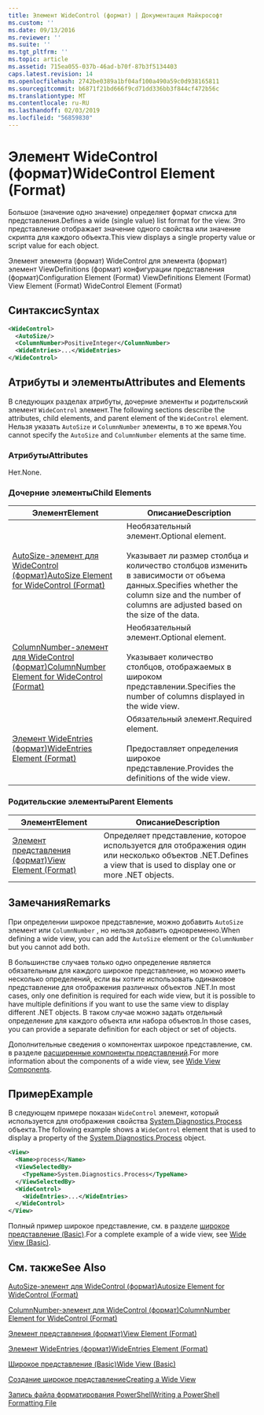 ```yaml
---
title: Элемент WideControl (формат) | Документация Майкрософт
ms.custom: ''
ms.date: 09/13/2016
ms.reviewer: ''
ms.suite: ''
ms.tgt_pltfrm: ''
ms.topic: article
ms.assetid: 715ea055-037b-46ad-b70f-87b3f5134403
caps.latest.revision: 14
ms.openlocfilehash: 2742be0389a1bf04af100a490a59c0d938165811
ms.sourcegitcommit: b6871f21bd666f9cd71dd336bb3f844cf472b56c
ms.translationtype: MT
ms.contentlocale: ru-RU
ms.lasthandoff: 02/03/2019
ms.locfileid: "56859830"
---
```

# <a name="widecontrol-element-format"></a><span data-ttu-id="9ad95-102">Элемент WideControl (формат)</span><span class="sxs-lookup"><span data-stu-id="9ad95-102">WideControl Element (Format)</span></span>

<span data-ttu-id="9ad95-103">Большое (значение одно значение) определяет формат списка для представления.</span><span class="sxs-lookup"><span data-stu-id="9ad95-103">Defines a wide (single value) list format for the view.</span></span> <span data-ttu-id="9ad95-104">Это представление отображает значение одного свойства или значение скрипта для каждого объекта.</span><span class="sxs-lookup"><span data-stu-id="9ad95-104">This view displays a single property value or script value for each object.</span></span>

<span data-ttu-id="9ad95-105">Элемент элемента (формат) WideControl для элемента (формат) элемент ViewDefinitions (формат) конфигурации представления (формат)</span><span class="sxs-lookup"><span data-stu-id="9ad95-105">Configuration Element (Format) ViewDefinitions Element (Format) View Element (Format) WideControl Element (Format)</span></span>

## <a name="syntax"></a><span data-ttu-id="9ad95-106">Синтаксис</span><span class="sxs-lookup"><span data-stu-id="9ad95-106">Syntax</span></span>

```xml
<WideControl>
  <AutoSize/>
  <ColumnNumber>PositiveInteger</ColumnNumber>
  <WideEntries>...</WideEntries>
</WideControl>
```

## <a name="attributes-and-elements"></a><span data-ttu-id="9ad95-107">Атрибуты и элементы</span><span class="sxs-lookup"><span data-stu-id="9ad95-107">Attributes and Elements</span></span>

<span data-ttu-id="9ad95-108">В следующих разделах атрибуты, дочерние элементы и родительский элемент `WideControl` элемент.</span><span class="sxs-lookup"><span data-stu-id="9ad95-108">The following sections describe the attributes, child elements, and parent element of the `WideControl` element.</span></span> <span data-ttu-id="9ad95-109">Нельзя указать `AutoSize` и `ColumnNumber` элементы, в то же время.</span><span class="sxs-lookup"><span data-stu-id="9ad95-109">You cannot specify the `AutoSize` and `ColumnNumber` elements at the same time.</span></span>

### <a name="attributes"></a><span data-ttu-id="9ad95-110">Атрибуты</span><span class="sxs-lookup"><span data-stu-id="9ad95-110">Attributes</span></span>

<span data-ttu-id="9ad95-111">Нет.</span><span class="sxs-lookup"><span data-stu-id="9ad95-111">None.</span></span>

### <a name="child-elements"></a><span data-ttu-id="9ad95-112">Дочерние элементы</span><span class="sxs-lookup"><span data-stu-id="9ad95-112">Child Elements</span></span>

|<span data-ttu-id="9ad95-113">Элемент</span><span class="sxs-lookup"><span data-stu-id="9ad95-113">Element</span></span>|<span data-ttu-id="9ad95-114">Описание</span><span class="sxs-lookup"><span data-stu-id="9ad95-114">Description</span></span>|
|-------------|-----------------|
|[<span data-ttu-id="9ad95-115">AutoSize-элемент для WideControl (формат)</span><span class="sxs-lookup"><span data-stu-id="9ad95-115">AutoSize Element for WideControl (Format)</span></span>](./autosize-element-for-widecontrol-format.md)|<span data-ttu-id="9ad95-116">Необязательный элемент.</span><span class="sxs-lookup"><span data-stu-id="9ad95-116">Optional element.</span></span><br /><br /> <span data-ttu-id="9ad95-117">Указывает ли размер столбца и количество столбцов изменить в зависимости от объема данных.</span><span class="sxs-lookup"><span data-stu-id="9ad95-117">Specifies whether the column size and the number of columns are adjusted based on the size of the data.</span></span>|
|[<span data-ttu-id="9ad95-118">ColumnNumber-элемент для WideControl (формат)</span><span class="sxs-lookup"><span data-stu-id="9ad95-118">ColumnNumber Element for WideControl (Format)</span></span>](./columnnumber-element-for-widecontrol-format.md)|<span data-ttu-id="9ad95-119">Необязательный элемент.</span><span class="sxs-lookup"><span data-stu-id="9ad95-119">Optional element.</span></span><br /><br /> <span data-ttu-id="9ad95-120">Указывает количество столбцов, отображаемых в широком представлении.</span><span class="sxs-lookup"><span data-stu-id="9ad95-120">Specifies the number of columns displayed in the wide view.</span></span>|
|[<span data-ttu-id="9ad95-121">Элемент WideEntries (формат)</span><span class="sxs-lookup"><span data-stu-id="9ad95-121">WideEntries Element (Format)</span></span>](./wideentries-element-for-widecontrol-format.md)|<span data-ttu-id="9ad95-122">Обязательный элемент.</span><span class="sxs-lookup"><span data-stu-id="9ad95-122">Required element.</span></span><br /><br /> <span data-ttu-id="9ad95-123">Предоставляет определения широкое представление.</span><span class="sxs-lookup"><span data-stu-id="9ad95-123">Provides the definitions of the wide view.</span></span>|

### <a name="parent-elements"></a><span data-ttu-id="9ad95-124">Родительские элементы</span><span class="sxs-lookup"><span data-stu-id="9ad95-124">Parent Elements</span></span>

|<span data-ttu-id="9ad95-125">Элемент</span><span class="sxs-lookup"><span data-stu-id="9ad95-125">Element</span></span>|<span data-ttu-id="9ad95-126">Описание</span><span class="sxs-lookup"><span data-stu-id="9ad95-126">Description</span></span>|
|-------------|-----------------|
|[<span data-ttu-id="9ad95-127">Элемент представления (формат)</span><span class="sxs-lookup"><span data-stu-id="9ad95-127">View Element (Format)</span></span>](./view-element-format.md)|<span data-ttu-id="9ad95-128">Определяет представление, которое используется для отображения один или несколько объектов .NET.</span><span class="sxs-lookup"><span data-stu-id="9ad95-128">Defines a view that is used to display one or more .NET objects.</span></span>|

## <a name="remarks"></a><span data-ttu-id="9ad95-129">Замечания</span><span class="sxs-lookup"><span data-stu-id="9ad95-129">Remarks</span></span>

<span data-ttu-id="9ad95-130">При определении широкое представление, можно добавить `AutoSize` элемент или `ColumnNumber` , но нельзя добавить одновременно.</span><span class="sxs-lookup"><span data-stu-id="9ad95-130">When defining a wide view, you can add the `AutoSize` element or the `ColumnNumber` but you cannot add both.</span></span>

<span data-ttu-id="9ad95-131">В большинстве случаев только одно определение является обязательным для каждого широкое представление, но можно иметь несколько определений, если вы хотите использовать одинаковое представление для отображения различных объектов .NET.</span><span class="sxs-lookup"><span data-stu-id="9ad95-131">In most cases, only one definition is required for each wide view, but it is possible to have multiple definitions if you want to use the same view to display different .NET objects.</span></span> <span data-ttu-id="9ad95-132">В таком случае можно задать отдельный определение для каждого объекта или набора объектов.</span><span class="sxs-lookup"><span data-stu-id="9ad95-132">In those cases, you can provide a separate definition for each object or set of objects.</span></span>

<span data-ttu-id="9ad95-133">Дополнительные сведения о компонентах широкое представление, см. в разделе [расширенные компоненты представлений](./creating-a-wide-view.md).</span><span class="sxs-lookup"><span data-stu-id="9ad95-133">For more information about the components of a wide view, see [Wide View Components](./creating-a-wide-view.md).</span></span>

## <a name="example"></a><span data-ttu-id="9ad95-134">Пример</span><span class="sxs-lookup"><span data-stu-id="9ad95-134">Example</span></span>

<span data-ttu-id="9ad95-135">В следующем примере показан `WideControl` элемент, который используется для отображения свойства [System.Diagnostics.Process](/dotnet/api/System.Diagnostics.Process) объекта.</span><span class="sxs-lookup"><span data-stu-id="9ad95-135">The following example shows a `WideControl` element that is used to display a property of the [System.Diagnostics.Process](/dotnet/api/System.Diagnostics.Process) object.</span></span>

```xml
<View>
  <Name>process</Name>
  <ViewSelectedBy>
    <TypeName>System.Diagnostics.Process</TypeName>
  </ViewSelectedBy>
  <WideControl>
    <WideEntries>...</WideEntries>
  </WideControl>
</View>
```

<span data-ttu-id="9ad95-136">Полный пример широкое представление, см. в разделе [широкое представление (Basic)](./wide-view-basic.md).</span><span class="sxs-lookup"><span data-stu-id="9ad95-136">For a complete example of a wide view, see [Wide View (Basic)](./wide-view-basic.md).</span></span>

## <a name="see-also"></a><span data-ttu-id="9ad95-137">См. также</span><span class="sxs-lookup"><span data-stu-id="9ad95-137">See Also</span></span>

[<span data-ttu-id="9ad95-138">AutoSize-элемент для WideControl (формат)</span><span class="sxs-lookup"><span data-stu-id="9ad95-138">Autosize Element for WideControl (Format)</span></span>](./autosize-element-for-widecontrol-format.md)

[<span data-ttu-id="9ad95-139">ColumnNumber-элемент для WideControl (формат)</span><span class="sxs-lookup"><span data-stu-id="9ad95-139">ColumnNumber Element for WideControl (Format)</span></span>](./columnnumber-element-for-widecontrol-format.md)

[<span data-ttu-id="9ad95-140">Элемент представления (формат)</span><span class="sxs-lookup"><span data-stu-id="9ad95-140">View Element (Format)</span></span>](./view-element-format.md)

[<span data-ttu-id="9ad95-141">Элемент WideEntries (формат)</span><span class="sxs-lookup"><span data-stu-id="9ad95-141">WideEntries Element (Format)</span></span>](./wideentries-element-for-widecontrol-format.md)

[<span data-ttu-id="9ad95-142">Широкое представление (Basic)</span><span class="sxs-lookup"><span data-stu-id="9ad95-142">Wide View (Basic)</span></span>](./wide-view-basic.md)

[<span data-ttu-id="9ad95-143">Создание широкое представление</span><span class="sxs-lookup"><span data-stu-id="9ad95-143">Creating a Wide View</span></span>](./creating-a-wide-view.md)

[<span data-ttu-id="9ad95-144">Запись файла форматирования PowerShell</span><span class="sxs-lookup"><span data-stu-id="9ad95-144">Writing a PowerShell Formatting File</span></span>](./writing-a-powershell-formatting-file.md)
